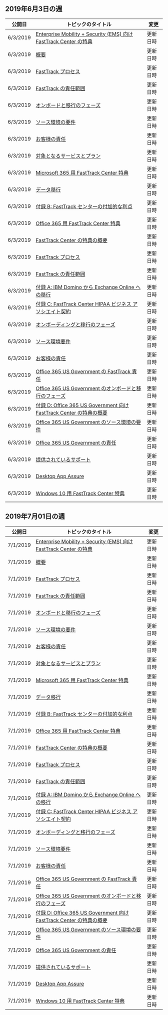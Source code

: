 <!-- This file is generated automatically each week. Changes made to this file will be overwritten.-->




## <a name="week-of-june-03-2019"></a>2019年6月3日の週


| 公開日 |トピックのタイトル | 変更 |
|------|------------|--------|
| 6/3/2019 | [Enterprise Mobility + Security (EMS) 向け FastTrack Center の特典](/FastTrack/ems-fasttrack-benefit-for-ems) | 更新日時 |
| 6/3/2019 | [概要](/FastTrack/ems-fasttrack-benefit-overview) | 更新日時 |
| 6/3/2019 | [FastTrack プロセス](/FastTrack/ems-fasttrack-process) | 更新日時 |
| 6/3/2019 | [FastTrack の責任範囲](/FastTrack/ems-fasttrack-responsibilities) | 更新日時 |
| 6/3/2019 | [オンボードと移行のフェーズ](/FastTrack/ems-onboarding-phases) | 更新日時 |
| 6/3/2019 | [ソース環境の要件](/FastTrack/ems-source-environment-expectations) | 更新日時 |
| 6/3/2019 | [お客様の責任](/FastTrack/ems-your-responsibilities) | 更新日時 |
| 6/3/2019 | [対象となるサービスとプラン](/FastTrack/m365-eligible-services-and-plans) | 更新日時 |
| 6/3/2019 | [Microsoft 365 用 FastTrack Center 特典](/FastTrack/m365-fasttrack-benefit-overview) | 更新日時 |
| 6/3/2019 | [データ移行](/FastTrack/o365-data-migration) | 更新日時 |
| 6/3/2019 | [付録 B: FastTrack センターの付加的な利点](/FastTrack/o365-fasttrack-additional-benefits) | 更新日時 |
| 6/3/2019 | [Office 365 用 FastTrack Center 特典](/FastTrack/o365-fasttrack-benefit-for-office-365) | 更新日時 |
| 6/3/2019 | [FastTrack Center の特典の概要](/FastTrack/o365-fasttrack-benefit-overview) | 更新日時 |
| 6/3/2019 | [FastTrack プロセス](/FastTrack/o365-fasttrack-process) | 更新日時 |
| 6/3/2019 | [FastTrack の責任範囲](/FastTrack/o365-fasttrack-responsibilities) | 更新日時 |
| 6/3/2019 | [付録 A: IBM Domino から Exchange Online への移行](/FastTrack/o365-from-ibm-domino-to-exchange-online) | 更新日時 |
| 6/3/2019 | [付録 C: FastTrack Center HIPAA ビジネス アソシエイト契約](/FastTrack/o365-hipaa-business-associate-agreement) | 更新日時 |
| 6/3/2019 | [オンボーディングと移行のフェーズ](/FastTrack/o365-onboarding-and-migration) | 更新日時 |
| 6/3/2019 | [ソース環境要件](/FastTrack/o365-source-environment-expectations) | 更新日時 |
| 6/3/2019 | [お客様の責任](/FastTrack/o365-your-responsibilities) | 更新日時 |
| 6/3/2019 | [Office 365 US Government の FastTrack 責任](/FastTrack/us-gov-appendix-fasttrack-responsibilities) | 更新日時 |
| 6/3/2019 | [Office 365 US Government のオンボードと移行のフェーズ](/FastTrack/us-gov-appendix-onboarding-and-migration) | 更新日時 |
| 6/3/2019 | [付録 D: Office 365 US Government 向け FastTrack Center の特典の概要](/FastTrack/us-gov-appendix-overview) | 更新日時 |
| 6/3/2019 | [Office 365 US Government のソース環境の要件](/FastTrack/us-gov-appendix-source-environment-expectations) | 更新日時 |
| 6/3/2019 | [Office 365 US Government の責任](/FastTrack/us-gov-appendix-your-responsibilities) | 更新日時 |
| 6/3/2019 | [提供されているサポート](/FastTrack/win-10-daa-assistance-offered) | 更新日時 |
| 6/3/2019 | [Desktop App Assure](/FastTrack/win-10-desktop-app-assure) | 更新日時 |
| 6/3/2019 | [Windows 10 用 FastTrack Center 特典](/FastTrack/win-10-fasttrack-benefit-for-windows-10) | 更新日時 |


## <a name="week-of-july-01-2019"></a>2019年7月01日の週


| 公開日 |トピックのタイトル | 変更 |
|------|------------|--------|
| 7/1/2019 | [Enterprise Mobility + Security (EMS) 向け FastTrack Center の特典](/FastTrack/ems-fasttrack-benefit-for-ems) | 更新日時 |
| 7/1/2019 | [概要](/FastTrack/ems-fasttrack-benefit-overview) | 更新日時 |
| 7/1/2019 | [FastTrack プロセス](/FastTrack/ems-fasttrack-process) | 更新日時 |
| 7/1/2019 | [FastTrack の責任範囲](/FastTrack/ems-fasttrack-responsibilities) | 更新日時 |
| 7/1/2019 | [オンボードと移行のフェーズ](/FastTrack/ems-onboarding-phases) | 更新日時 |
| 7/1/2019 | [ソース環境の要件](/FastTrack/ems-source-environment-expectations) | 更新日時 |
| 7/1/2019 | [お客様の責任](/FastTrack/ems-your-responsibilities) | 更新日時 |
| 7/1/2019 | [対象となるサービスとプラン](/FastTrack/m365-eligible-services-and-plans) | 更新日時 |
| 7/1/2019 | [Microsoft 365 用 FastTrack Center 特典](/FastTrack/m365-fasttrack-benefit-overview) | 更新日時 |
| 7/1/2019 | [データ移行](/FastTrack/o365-data-migration) | 更新日時 |
| 7/1/2019 | [付録 B: FastTrack センターの付加的な利点](/FastTrack/o365-fasttrack-additional-benefits) | 更新日時 |
| 7/1/2019 | [Office 365 用 FastTrack Center 特典](/FastTrack/o365-fasttrack-benefit-for-office-365) | 更新日時 |
| 7/1/2019 | [FastTrack Center の特典の概要](/FastTrack/o365-fasttrack-benefit-overview) | 更新日時 |
| 7/1/2019 | [FastTrack プロセス](/FastTrack/o365-fasttrack-process) | 更新日時 |
| 7/1/2019 | [FastTrack の責任範囲](/FastTrack/o365-fasttrack-responsibilities) | 更新日時 |
| 7/1/2019 | [付録 A: IBM Domino から Exchange Online への移行](/FastTrack/o365-from-ibm-domino-to-exchange-online) | 更新日時 |
| 7/1/2019 | [付録 C: FastTrack Center HIPAA ビジネス アソシエイト契約](/FastTrack/o365-hipaa-business-associate-agreement) | 更新日時 |
| 7/1/2019 | [オンボーディングと移行のフェーズ](/FastTrack/o365-onboarding-and-migration) | 更新日時 |
| 7/1/2019 | [ソース環境要件](/FastTrack/o365-source-environment-expectations) | 更新日時 |
| 7/1/2019 | [お客様の責任](/FastTrack/o365-your-responsibilities) | 更新日時 |
| 7/1/2019 | [Office 365 US Government の FastTrack 責任](/FastTrack/us-gov-appendix-fasttrack-responsibilities) | 更新日時 |
| 7/1/2019 | [Office 365 US Government のオンボードと移行のフェーズ](/FastTrack/us-gov-appendix-onboarding-and-migration) | 更新日時 |
| 7/1/2019 | [付録 D: Office 365 US Government 向け FastTrack Center の特典の概要](/FastTrack/us-gov-appendix-overview) | 更新日時 |
| 7/1/2019 | [Office 365 US Government のソース環境の要件](/FastTrack/us-gov-appendix-source-environment-expectations) | 更新日時 |
| 7/1/2019 | [Office 365 US Government の責任](/FastTrack/us-gov-appendix-your-responsibilities) | 更新日時 |
| 7/1/2019 | [提供されているサポート](/FastTrack/win-10-daa-assistance-offered) | 更新日時 |
| 7/1/2019 | [Desktop App Assure](/FastTrack/win-10-desktop-app-assure) | 更新日時 |
| 7/1/2019 | [Windows 10 用 FastTrack Center 特典](/FastTrack/win-10-fasttrack-benefit-for-windows-10) | 更新日時 |
